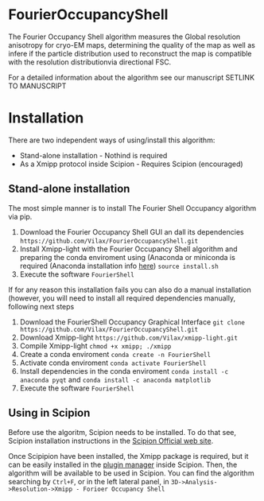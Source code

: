 # FourierOccupancyShell

The Fourier Occupancy Shell algorithm measures the Global resolution anisotropy for cryo-EM maps, determining the quality of the map as well as infere if the particle distribution used to reconstruct the map is compatible with the resolution distributionvia directional FSC.

For a detailed information about the algorithm see our manuscript SETLINK TO MANUSCRIPT

# Installation

There are two independent ways of using/install this algorithm:

* Stand-alone installation - Nothind is required
* As a Xmipp protocol inside Scipion - Requires Scipion (encouraged)

## Stand-alone installation

The most simple manner is to install The Fourier Shell Occupancy algorithm via pip.

1) Download the Fourier Occupancy Shell GUI an dall its dependencies
 `https://github.com/Vilax/FourierOccupancyShell.git`
2) Install Xmipp-light with the Fourier Occupancy Shell algorithm and preparing the conda enviroment using (Anaconda or miniconda is required (Anaconda installation info [here](https://docs.anaconda.com/anaconda/install/))
`source install.sh`
3) Execute the software
`FourierShell`

If for any reason this installation fails you can also do a manual installation (however, you will need to install all required dependencies manually, following next steps

1) Download the FourierShell Occupancy Graphical Interface
`git clone https://github.com/Vilax/FourierOccupancyShell.git`
2) Download Xmipp-light
`https://github.com/Vilax/xmipp-light.git`
3) Compile Xmipp-light
`chmod +x xmipp; ./xmipp`
4) Create a conda enviroment
`conda create -n FourierShell`
5) Activate conda enviroment
`conda activate FourierShell`
6) Install dependencies in the conda enviroment
`conda install -c anaconda pyqt` and `conda install -c anaconda matplotlib` 
7) Execute the software
`FourierShell`

## Using in Scipion

Before use the algoritm, Scipion needs to be installed. To do that see, Scipion installation instructions in the [Scipion Official web site](http://scipion.i2pc.es/).

Once Scipipion have been installed, the Xmipp package is required, but it can be easily installed in the [plugin manager](https://scipion-em.github.io/docs/docs/user/plugin-manager.html#plugin-manager) inside Scipion.
Then, the algorithm will be available to be used in Scipion. You can find the algorithm searching by `Ctrl+F`, or in the left lateral panel, in `3D->Analysis->Resolution->Xmipp - Forioer Occupancy Shell`


